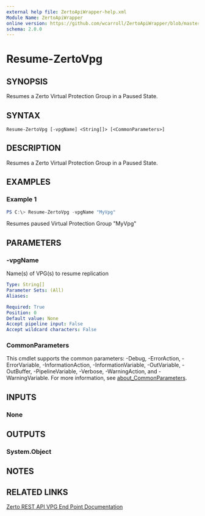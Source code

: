 ```yaml
---
external help file: ZertoApiWrapper-help.xml
Module Name: ZertoApiWrapper
online version: https://github.com/wcarroll/ZertoApiWrapper/blob/master/docs/Resume-ZertoVpg.md
schema: 2.0.0
---
```


# Resume-ZertoVpg

## SYNOPSIS
Resumes a Zerto Virtual Protection Group in a Paused State.

## SYNTAX

```
Resume-ZertoVpg [-vpgName] <String[]> [<CommonParameters>]
```

## DESCRIPTION
Resumes a Zerto Virtual Protection Group in a Paused State.

## EXAMPLES

### Example 1
```powershell
PS C:\> Resume-ZertoVpg -vpgName "MyVpg"
```

Resumes paused Virtual Protection Group "MyVpg"

## PARAMETERS

### -vpgName
Name(s) of VPG(s) to resume replication

```yaml
Type: String[]
Parameter Sets: (All)
Aliases:

Required: True
Position: 0
Default value: None
Accept pipeline input: False
Accept wildcard characters: False
```

### CommonParameters
This cmdlet supports the common parameters: -Debug, -ErrorAction, -ErrorVariable, -InformationAction, -InformationVariable, -OutVariable, -OutBuffer, -PipelineVariable, -Verbose, -WarningAction, and -WarningVariable. For more information, see [about_CommonParameters](http://go.microsoft.com/fwlink/?LinkID=113216).

## INPUTS

### None
## OUTPUTS

### System.Object
## NOTES

## RELATED LINKS

[Zerto REST API VPG End Point Documentation](http://s3.amazonaws.com/zertodownload_docs/Latest/Zerto%20Virtual%20Replication%20Zerto%20Virtual%20Manager%20%28ZVM%29%20-%20vSphere%20Online%20Help/RestfulAPIs/StatusAPIs.5.100.html#)
